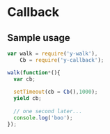 # Callback

## Sample usage

```javascript
var walk = require('y-walk'),
    Cb = require('y-callback');

walk(function*(){
  var cb;
  
  setTimeout(cb = Cb(),1000);
  yield cb;
  
  // one second later...
  console.log('boo');
});
```
